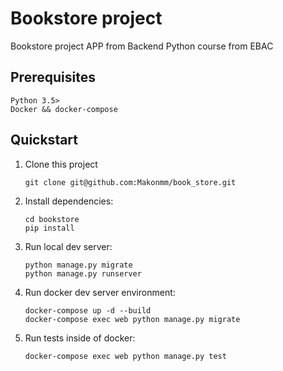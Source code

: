 # Bookstore project

Bookstore  project APP from Backend Python course from EBAC

## Prerequisites

```
Python 3.5>
Docker && docker-compose

```

## Quickstart

1. Clone this project

   ```shell
   git clone git@github.com:Makonmm/book_store.git
   ```

2. Install dependencies:

   ```shell
   cd bookstore
   pip install
   ```

3. Run local dev server:

   ```shell
   python manage.py migrate
   python manage.py runserver
   ```
   
4. Run docker dev server environment:

   ```shell
   docker-compose up -d --build 
   docker-compose exec web python manage.py migrate
   ```

5. Run tests inside of docker:

   ```shell
   docker-compose exec web python manage.py test
   ```


